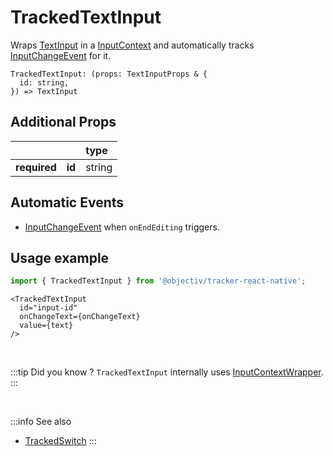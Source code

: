 # TrackedTextInput

Wraps [TextInput](https://reactnative.dev/docs/textinput) in a [InputContext](/taxonomy/reference/location-contexts/InputContext.md) and automatically tracks [InputChangeEvent](/taxonomy/reference/events/VisibleEvent.md) for it.

```tsx
TrackedTextInput: (props: TextInputProps & {
  id: string,
}) => TextInput
```

## Additional Props
|               |         | type      | 
|:-------------:|:--------|:----------|
| **required**  | **id**  | string    |

## Automatic Events
- [InputChangeEvent](/taxonomy/reference/events/VisibleEvent.md) when `onEndEditing` triggers.

## Usage example

```jsx
import { TrackedTextInput } from '@objectiv/tracker-react-native';
```

```tsx
<TrackedTextInput
  id="input-id"
  onChangeText={onChangeText}
  value={text}
/>
```

<br />

:::tip Did you know ?
`TrackedTextInput` internally uses [InputContextWrapper](/tracking/react-native/api-reference/locationWrappers/InputContextWrapper.md).
:::

<br />

:::info See also
- [TrackedSwitch](/tracking/react-native/api-reference/trackedComponents/TrackedSwitch.md)
:::
